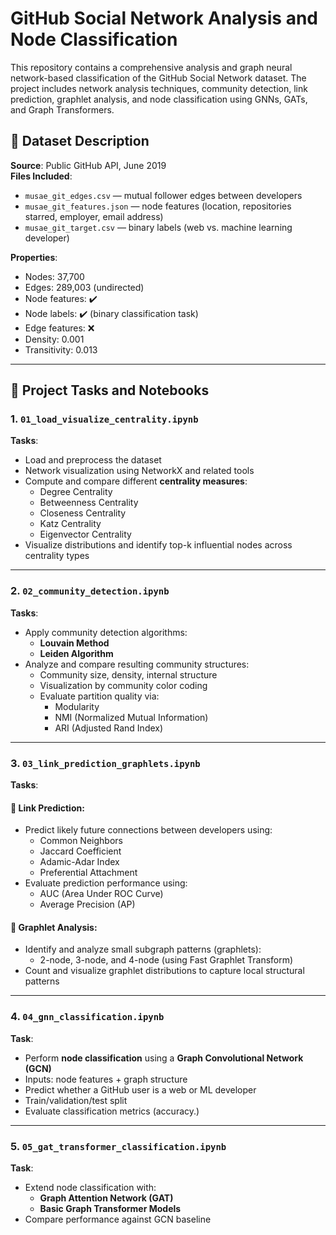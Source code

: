 # GitHub Social Network Analysis and Node Classification

This repository contains a comprehensive analysis and graph neural network-based classification of the GitHub Social Network dataset. The project includes network analysis techniques, community detection, link prediction, graphlet analysis, and node classification using GNNs, GATs, and Graph Transformers.

## 📁 Dataset Description

**Source**: Public GitHub API, June 2019  
**Files Included**:
- `musae_git_edges.csv` — mutual follower edges between developers  
- `musae_git_features.json` — node features (location, repositories starred, employer, email address)  
- `musae_git_target.csv` — binary labels (web vs. machine learning developer)

**Properties**:
- Nodes: 37,700  
- Edges: 289,003 (undirected)  
- Node features: ✔️  
- Node labels: ✔️ (binary classification task)  
- Edge features: ❌  
- Density: 0.001  
- Transitivity: 0.013  

---

## 🧪 Project Tasks and Notebooks

### 1. `01_load_visualize_centrality.ipynb`  
**Tasks**:
- Load and preprocess the dataset  
- Network visualization using NetworkX and related tools  
- Compute and compare different **centrality measures**:
  - Degree Centrality  
  - Betweenness Centrality  
  - Closeness Centrality  
  - Katz Centrality
  - Eigenvector Centrality  
- Visualize distributions and identify top-k influential nodes across centrality types

---

### 2. `02_community_detection.ipynb`  
**Tasks**:
- Apply community detection algorithms:
  - **Louvain Method**
  - **Leiden Algorithm**
- Analyze and compare resulting community structures:
  - Community size, density, internal structure  
  - Visualization by community color coding  
  - Evaluate partition quality via:
    - Modularity  
    - NMI (Normalized Mutual Information)  
    - ARI (Adjusted Rand Index)

---

### 3. `03_link_prediction_graphlets.ipynb`  
**Tasks**:

#### 🔗 Link Prediction:
- Predict likely future connections between developers using:
  - Common Neighbors  
  - Jaccard Coefficient  
  - Adamic-Adar Index  
  - Preferential Attachment  
- Evaluate prediction performance using:
  - AUC (Area Under ROC Curve)  
  - Average Precision (AP)

#### 🧩 Graphlet Analysis:
- Identify and analyze small subgraph patterns (graphlets):
  - 2-node, 3-node, and 4-node (using Fast Graphlet Transform)
- Count and visualize graphlet distributions to capture local structural patterns

---

### 4. `04_gnn_classification.ipynb`  
**Task**:
- Perform **node classification** using a **Graph Convolutional Network (GCN)**  
- Inputs: node features + graph structure  
- Predict whether a GitHub user is a web or ML developer  
- Train/validation/test split  
- Evaluate classification metrics (accuracy.)

---

### 5. `05_gat_transformer_classification.ipynb`  
**Task**:
- Extend node classification with:
  - **Graph Attention Network (GAT)**
  - **Basic Graph Transformer Models**
- Compare performance against GCN baseline
